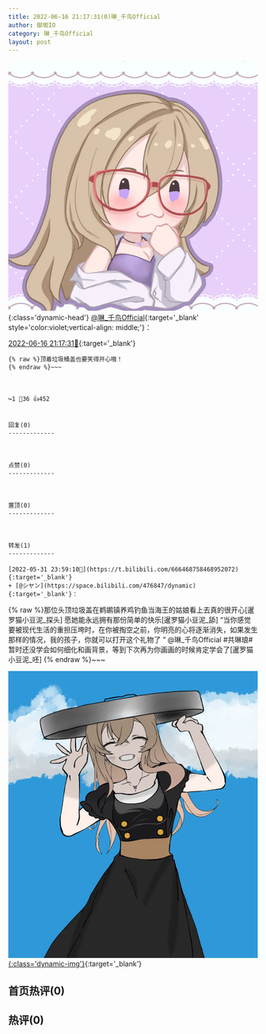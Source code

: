 ```yaml
---
title: 2022-06-16 21:17:31(0)琳_千鸟Official
author: 御坂IO
category: 琳_千鸟Official
layout: post
---
```


![img](/images/c0a88f85ebd0d056f37b114e0748e69556c8b488.jpg){:class='dynamic-head'}
[@琳_千鸟Official](https://space.bilibili.com/1620923329/dynamic){:target='_blank' style='color:violet;vertical-align: middle;'}：

[2022-06-16 21:17:31🔗](https://t.bilibili.com/672364464487530512){:target='_blank'}

~~~
{% raw %}顶着垃圾桶盖也要笑得开心哦！
{% endraw %}~~~



↪️1 💬36 👍452


回复(0)
-------------



点赞(0)
-------------



置顶(0)
-------------



转发(1)
-------------

[2022-05-31 23:59:10🔗](https://t.bilibili.com/666468758468952072){:target='_blank'}
+ [@シヤン](https://space.bilibili.com/476847/dynamic){:target='_blank'}：
~~~
{% raw %}那位头顶垃圾盖在鹈鹕镇养鸡钓鱼当海王的姑娘看上去真的很开心[暹罗猫小豆泥_探头]
愿她能永远拥有那份简单的快乐[暹罗猫小豆泥_舔]
“当你感觉要被现代生活的重担压垮时，在你被掏空之前，你明亮的心将逐渐消失，如果发生那样的情况，我的孩子，你就可以打开这个礼物了 ” 
@琳_千鸟Official #共琳琅#
暂时还没学会如何细化和画背景，等到下次再为你画画的时候肯定学会了[暹罗猫小豆泥_呸]
{% endraw %}~~~


[![img](/images/bb555b05d49cdd4df014f0dba7859d32d2efedf0.jpg){:class='dynamic-img'}](/images/bb555b05d49cdd4df014f0dba7859d32d2efedf0.jpg){:target='_blank'}




首页热评(0)
-------------



热评(0)
-------------



